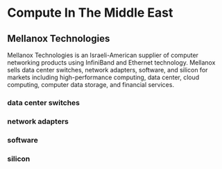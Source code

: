 # Compute In The Middle East

## Mellanox Technologies

Mellanox Technologies is an Israeli-American supplier of computer networking products using InfiniBand and Ethernet technology. Mellanox sells data center switches, network adapters, software, and silicon for markets including high-performance computing, data center, cloud computing, computer data storage, and financial services.

### data center switches

### network adapters

### software

### silicon
